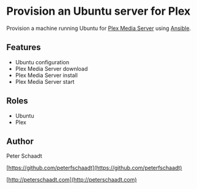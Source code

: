 Provision an Ubuntu server for Plex
===================================

Provision a machine running Ubuntu for [Plex Media Server](https://plex.tv) using [Ansible](https://www.ansible.com).


Features
--------

- Ubuntu configuration
- Plex Media Server download
- Plex Media Server install
- Plex Media Server start


Roles
-----

- Ubuntu
- Plex


Author
------

Peter Schaadt

[https://github.com/peterfschaadt](https://github.com/peterfschaadt)

[http://peterschaadt.com](http://peterschaadt.com)
